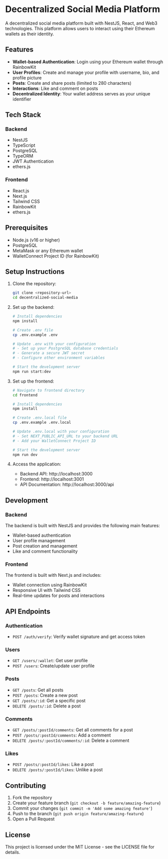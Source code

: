 # Decentralized Social Media Platform

A decentralized social media platform built with NestJS, React, and Web3 technologies. This platform allows users to interact using their Ethereum wallets as their identity.

## Features

- **Wallet-based Authentication**: Login using your Ethereum wallet through RainbowKit
- **User Profiles**: Create and manage your profile with username, bio, and profile picture
- **Posts**: Create and share posts (limited to 280 characters)
- **Interactions**: Like and comment on posts
- **Decentralized Identity**: Your wallet address serves as your unique identifier

## Tech Stack

### Backend
- NestJS
- TypeScript
- PostgreSQL
- TypeORM
- JWT Authentication
- ethers.js

### Frontend
- React.js
- Next.js
- Tailwind CSS
- RainbowKit
- ethers.js

## Prerequisites

- Node.js (v16 or higher)
- PostgreSQL
- MetaMask or any Ethereum wallet
- WalletConnect Project ID (for RainbowKit)

## Setup Instructions

1. Clone the repository:
   ```bash
   git clone <repository-url>
   cd decentralized-social-media
   ```

2. Set up the backend:
   ```bash
   # Install dependencies
   npm install

   # Create .env file
   cp .env.example .env

   # Update .env with your configuration
   # - Set up your PostgreSQL database credentials
   # - Generate a secure JWT secret
   # - Configure other environment variables

   # Start the development server
   npm run start:dev
   ```

3. Set up the frontend:
   ```bash
   # Navigate to frontend directory
   cd frontend

   # Install dependencies
   npm install

   # Create .env.local file
   cp .env.example .env.local

   # Update .env.local with your configuration
   # - Set NEXT_PUBLIC_API_URL to your backend URL
   # - Add your WalletConnect Project ID

   # Start the development server
   npm run dev
   ```

4. Access the application:
   - Backend API: http://localhost:3000
   - Frontend: http://localhost:3001
   - API Documentation: http://localhost:3000/api

## Development

### Backend

The backend is built with NestJS and provides the following main features:
- Wallet-based authentication
- User profile management
- Post creation and management
- Like and comment functionality

### Frontend

The frontend is built with Next.js and includes:
- Wallet connection using RainbowKit
- Responsive UI with Tailwind CSS
- Real-time updates for posts and interactions

## API Endpoints

### Authentication
- `POST /auth/verify`: Verify wallet signature and get access token

### Users
- `GET /users/:wallet`: Get user profile
- `POST /users`: Create/update user profile

### Posts
- `GET /posts`: Get all posts
- `POST /posts`: Create a new post
- `GET /posts/:id`: Get a specific post
- `DELETE /posts/:id`: Delete a post

### Comments
- `GET /posts/:postId/comments`: Get all comments for a post
- `POST /posts/:postId/comments`: Add a comment
- `DELETE /posts/:postId/comments/:id`: Delete a comment

### Likes
- `POST /posts/:postId/likes`: Like a post
- `DELETE /posts/:postId/likes`: Unlike a post

## Contributing

1. Fork the repository
2. Create your feature branch (`git checkout -b feature/amazing-feature`)
3. Commit your changes (`git commit -m 'Add some amazing feature'`)
4. Push to the branch (`git push origin feature/amazing-feature`)
5. Open a Pull Request

## License

This project is licensed under the MIT License - see the LICENSE file for details.